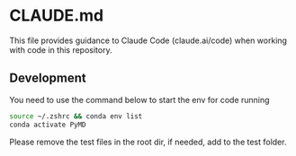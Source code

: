 # CLAUDE.md

This file provides guidance to Claude Code (claude.ai/code) when working with code in this repository.

## Development

You need to use the command below to start the env for code running

```bash
source ~/.zshrc && conda env list
conda activate PyMD
```

Please remove the test files in the root dir, if needed, add to the test folder.
